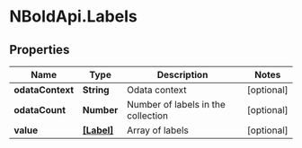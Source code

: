 # NBoldApi.Labels

## Properties

Name | Type | Description | Notes
------------ | ------------- | ------------- | -------------
**odataContext** | **String** | Odata context | [optional] 
**odataCount** | **Number** | Number of labels in the collection | [optional] 
**value** | [**[Label]**](Label.md) | Array of labels | [optional] 


